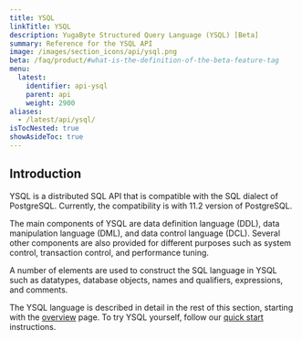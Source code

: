 ```yaml
---
title: YSQL
linkTitle: YSQL
description: YugaByte Structured Query Language (YSQL) [Beta]
summary: Reference for the YSQL API
image: /images/section_icons/api/ysql.png
beta: /faq/product/#what-is-the-definition-of-the-beta-feature-tag
menu:
  latest:
    identifier: api-ysql
    parent: api
    weight: 2900
aliases:
  - /latest/api/ysql/
isTocNested: true
showAsideToc: true
---
```


## Introduction
YSQL is a distributed SQL API that is compatible with the SQL dialect of PostgreSQL. Currently, the compatibility is with 11.2 version of PostgreSQL.

The main components of YSQL are data definition language (DDL), data manipulation language (DML), and data control language (DCL). Several other components are also provided for different purposes such as system control, transaction control, and performance tuning.

A number of elements are used to construct the SQL language in YSQL such as datatypes, database objects, names and qualifiers, expressions, and comments.

The YSQL language is described in detail in the rest of this section, starting with the [overview](overview) page.
To try YSQL yourself, follow our [quick start](../../quick-start/) instructions.
